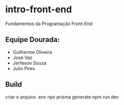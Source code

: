 # intro-front-end
Fundamentos da Programação Front-End 

## Equipe Dourada: 
- Guilherme Oliveira
- José Vaz
- Jerfeson Souza
- Julio Pires
## Build
criar o arquivo .env
npx prisma generate
npm run dev 